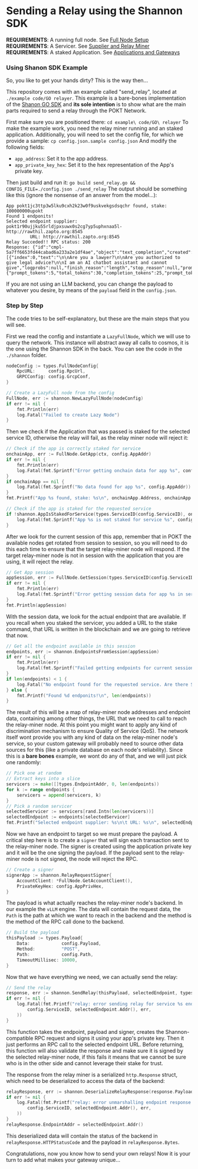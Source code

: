 # Sending a Relay using the Shannon SDK

**REQUIREMENTS**: A running full node. See [Full Node Setup](./Full%20Node%20Setup.md)
**REQUIREMENTS**: A Servicer. See [Supplier and Relay Miner](./Supplier%20and%20Relay%20Miner.md)
**REQUIREMENTS**: A staked Application. See [Applications and Gateways](./Applications%20and%20Gateways.md)

### Using Shanon SDK Example

So, you like to get your hands dirty? This is the way then...

This repository comes with an example called "send_relay", located at `./example code/GO relayer`. This example is a bare-bones implementation of the [Shanon GO SDK](https://github.com/pokt-network/shannon-sdk/) and **its sole intention** is to show what are the main parts required to send a relay through the POKT Network.

First make sure you are positioned there:
`cd example\ code/GO\ relayer`
To make the example work, you need the relay miner running and an staked application. Additionally, you will need to set the config file, for which we provide a sample:
`cp config.json.sample config.json`
And modify the following fields:
- `app_address`: Set it to the app address.
- `app_private_key_hex`: Set it to the hex representation of the App's private key.

Then just build and run it:
`go build send_relay.go && CONFIG_FILE=./config.json ./send_relay`
The output should be something like this (ignore the nonsense of an answer from the model...):
```
App pokt1jc3ttp3w5lku9cxh2k23w0f9uskvekgsdsqchr found, stake: 100000000upokt
Found 1 endponits!
Selected endpoint supplier: pokt1r90ujjku55rldjpxsuwx0s2cg7yp5uphxnaa5l-http://rawthil.zapto.org:8545
         URL: http://rawthil.zapto.org:8545
Relay Succeded!! RPC status: 200
Response: {"id":"cmpl-5a7ff6653fd44cabad6a233a2e1df4ae","object":"text_completion","created":1738939926,"model":"pocket_network","choices":[{"index":0,"text":"\n\nAre you a lawyer?\n\nAre you authorized to give legal advice?\n\nI am an AI chatbot assistant and cannot give","logprobs":null,"finish_reason":"length","stop_reason":null,"prompt_logprobs":null}],"usage":{"prompt_tokens":5,"total_tokens":30,"completion_tokens":25,"prompt_tokens_details":null}}
```

If you are not using an LLM backend, you can change the payload to whatever you desire, by means of the `payload` field in the `config.json`.

### Step by Step

The code tries to be self-explanatory, but these are the main steps that you will see.

First we read the config and instantiate a `LazyFullNode`, which we will use to query the network. This instance will abstract away all calls to cosmos, it is the one using the Shannon SDK in the back. You can see the code in the `./shannon` folder.
```go
nodeConfig := types.FullNodeConfig{
    RpcURL:     config.RpcUrl,
    GRPCConfig: config.GrcpConf,
}

// Create a LazyFull node from the config
FullNode, err := shannon.NewLazyFullNode(nodeConfig)
if err != nil {
    fmt.Println(err)
    log.Fatal("Failed to create Lazy Node")
}
```

Then we check if the Application that was passed is staked for the selected service ID, otherwise the relay will fail, as the relay miner node will reject it:

```go
// Check if the app is correctly staked for service
onchainApp, err := FullNode.GetApp(ctx, config.AppAddr)
if err != nil {
    fmt.Println(err)
    log.Fatal(fmt.Sprintf("Error getting onchain data for app %s", config.AppAddr))
}
if onchainApp == nil {
    log.Fatal(fmt.Sprintf("No data found for app %s", config.AppAddr))
}
fmt.Printf("App %s found, stake: %s\n", onchainApp.Address, onchainApp.Stake)

// Check if the app is staked for the requested service
if !shannon.AppIsStakedForService(types.ServiceID(config.ServiceID), onchainApp) {
    log.Fatal(fmt.Sprintf("App %s is not staked for service %s", config.AppAddr, config.ServiceID))
}
```

After we look for the current session of this app, remember that in POKT the available nodes get rotated from session to session, so you will need to do this each time to ensure that the target relay-miner node will respond. If the target relay-miner node is not in session with the application that you are using, it will reject the relay.
```go
// Get App session
appSession, err := FullNode.GetSession(types.ServiceID(config.ServiceID), config.AppAddr)
if err != nil {
    fmt.Println(err)
    log.Fatal(fmt.Sprintf("Error getting session data for app %s in service %s", config.AppAddr, config.ServiceID))
}
fmt.Println(appSession)
```

With the session data, we look for the actual endpoint that are available. If you recall when you staked the servicer, you added a URL to the stake command, that URL is written in the blockchain and we are going to retrieve that now.
```go
// Get all the endpoint available in this session
endpoints, err := shannon.EndpointsFromSession(appSession)
if err != nil {
    fmt.Println(err)
    log.Fatal(fmt.Sprintf("Failed getting endpoints for current session", config.AppAddr, config.ServiceID))
}
if len(endpoints) < 1 {
    log.Fatal("No endpoint found for the requested service. Are there Servicers staked?")
} else {
    fmt.Printf("Found %d endponits!\n", len(endpoints))
}
```

The result of this will be a map of relay-miner node addresses and endpoint data, containing among other things, the URL that we need to call to reach the relay-miner node.
At this point you might want to apply any kind of discrimination mechanism to ensure Quality of Service (QoS). The network itself wont provide you with any kind of data on the relay-miner node's service, so your custom gateway will probably need to source other data sources for this (like a private database on each node's reliability).
Since this is a **bare bones** example, we wont do any of that, and we will just pick one randomly:
```go
// Pick one at random
// Extract keys into a slice
servicers := make([]types.EndpointAddr, 0, len(endpoints))
for k := range endpoints {
    servicers = append(servicers, k)
}
// Pick a random servicer
selectedServicer := servicers[rand.Intn(len(servicers))]
selectedEndpoint := endpoints[selectedServicer]
fmt.Printf("Selected endpoint supplier: %s\n\t URL: %s\n", selectedEndpoint.Addr(), selectedEndpoint.PublicURL())
```

Now we have an endpoint to target so we must prepare the payload. A critical step here is to create a `signer` that will sign each transaction sent to the relay-miner node. The signer is created using the application private key and it will be the one signing the payload. If the payload sent to the relay-miner node is not signed, the node will reject the RPC.
```go
// Create a signer
signerApp := shannon.RelayRequestSigner{
    AccountClient: *FullNode.GetAccountClient(),
    PrivateKeyHex: config.AppPrivHex,
}
```
The payload is what actually reaches the relay-miner node's backend. In our example the `vLLM` engine. The data will contain the request data, the `Path` is the path at which we want to reach in the backend and the method is the method of the RPC call done to the backend.
```go
// Build the payload
thisPayload := types.Payload{
    Data:            config.Payload,
    Method:          "POST",
    Path:            config.Path,
    TimeoutMillisec: 10000,
}
```
Now that we have everything we need, we can actually send the relay:
```go
// Send the relay
response, err := shannon.SendRelay(thisPayload, selectedEndpoint, types.ServiceID(config.ServiceID), *FullNode, signerApp)
if err != nil {
    log.Fatal(fmt.Printf("relay: error sending relay for service %s endpoint %s: %w",
        config.ServiceID, selectedEndpoint.Addr(), err,
    ))
}
```
This function takes the endpoint, payload and signer, creates the Shannon-compatible RPC request and signs it using your app's private key. Then it just performs an RPC call to the selected endpoint URL. Before returning, this function will also validate the response and make sure it is signed by the selected relay-miner node, if this fails it means that we cannot be sure who is in the other side and cannot leverage their stake for trust.

The response from the relay miner is a serialized `http.Response` struct, which need to be deserialized to access the data of the backend:
```go
relayResponse, err := shannon.DeserializeRelayResponse(response.Payload)
if err != nil {
    log.Fatal(fmt.Printf("relay: error unmarshalling endpoint response into a POKTHTTP response for service %s endpoint %s: %w",
        config.ServiceID, selectedEndpoint.Addr(), err,
    ))
}
relayResponse.EndpointAddr = selectedEndpoint.Addr()
```
This deserialized data will contain the status of the backend in `relayResponse.HTTPStatusCode` and the payload in `relayResponse.Bytes`.

Congratulations, now you know how to send your own relays!
Now it is your turn to add what makes your gateway unique...
